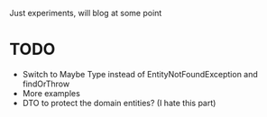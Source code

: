 Just experiments, will blog at some point

# TODO

- Switch to Maybe Type instead of EntityNotFoundException and findOrThrow
- More examples
- DTO to protect the domain entities? (I hate this part)

